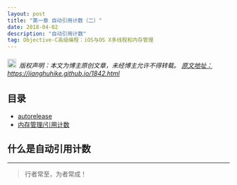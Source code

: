 ```yaml
---
layout: post
title: "第一章 自动引用计数（二）"
date: 2018-04-02
description: "自动引用计数"
tag: Objective-C高级编程：iOS与OS X多线程和内存管理
---
```



<h6>
  <img src="https://robotkang-1257995526.cos.ap-chengdu.myqcloud.com/icon/copyright.png" alt="copyright" style="display:inline;margin-bottom: -5px;" width="20" height="20"> 版权声明：本文为博主原创文章，未经博主允许不得转载。

  <a target="_blank" href="https://jianghuhike.github.io/1842.html">
  原文地址：https://jianghuhike.github.io/1842.html 
  </a>
</h6>



 



## 目录


* [autorelease](#content0)
* [内存管理/引用计数](#content1)



<!-- ************************************************ -->
## <a id="content0"></a>什么是自动引用计数









----------
>  行者常至，为者常成！


